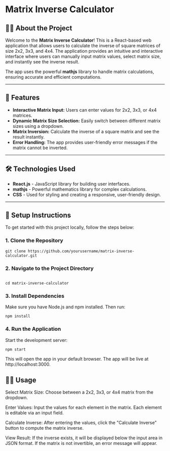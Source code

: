 # Matrix Inverse Calculator

## 🧑‍💻 About the Project

Welcome to the **Matrix Inverse Calculator**! This is a React-based web application that allows users to calculate the inverse of square matrices of size 2x2, 3x3, and 4x4. The application provides an intuitive and interactive interface where users can manually input matrix values, select matrix size, and instantly see the inverse result.

The app uses the powerful **mathjs** library to handle matrix calculations, ensuring accurate and efficient computations.

---

## 🚀 Features

- **Interactive Matrix Input:** Users can enter values for 2x2, 3x3, or 4x4 matrices.
- **Dynamic Matrix Size Selection:** Easily switch between different matrix sizes using a dropdown.
- **Matrix Inversion:** Calculate the inverse of a square matrix and see the result instantly.
- **Error Handling:** The app provides user-friendly error messages if the matrix cannot be inverted.

---

## 🛠️ Technologies Used

- **React.js** - JavaScript library for building user interfaces.
- **mathjs** - Powerful mathematics library for complex calculations.
- **CSS** - Used for styling and creating a responsive, user-friendly design.

---

## 🔧 Setup Instructions

To get started with this project locally, follow the steps below:

### 1. Clone the Repository

```
git clone https://github.com/yourusername/matrix-inverse-calculator.git
```

### 2. Navigate to the Project Directory
```

cd matrix-inverse-calculator
```

### 3. Install Dependencies
Make sure you have Node.js and npm installed. Then run:

```
npm install
```

### 4. Run the Application
Start the development server:

```
npm start
```


This will open the app in your default browser. The app will be live at http://localhost:3000.

## 🧑‍💻 Usage
Select Matrix Size: Choose between a 2x2, 3x3, or 4x4 matrix from the dropdown.

Enter Values: Input the values for each element in the matrix. Each element is editable via an input field.

Calculate Inverse: After entering the values, click the "Calculate Inverse" button to compute the matrix inverse.

View Result: If the inverse exists, it will be displayed below the input area in JSON format. If the matrix is not invertible, an error message will appear.
